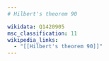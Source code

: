 ```yaml
---
# Hilbert's theorem 90

wikidata: Q1420905
msc_classification: 11
wikipedia_links:
  - "[[Hilbert's theorem 90]]"
---
```


